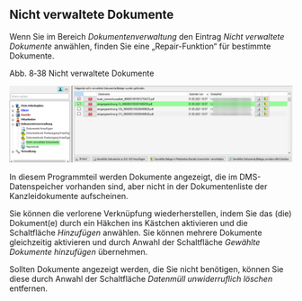 ## Nicht verwaltete Dokumente

Wenn Sie im Bereich *Dokumentenverwaltung* den Eintrag *Nicht verwaltete
Dokumente* anwählen, finden Sie eine „Repair-Funktion“ für bestimmte
Dokumente.

Abb. 8‑38 Nicht verwaltete Dokumente

![nicht verwaltete Dokumente](<img/image258.png>)

In diesem Programmteil werden Dokumente angezeigt, die im
DMS-Datenspeicher vorhanden sind, aber nicht in der Dokumentenliste der
Kanzleidokumente aufscheinen.

Sie können die verlorene Verknüpfung wiederherstellen, indem Sie das
(die) Dokument(e) durch ein Häkchen ins Kästchen aktivieren und die
Schaltfläche *Hinzufügen* anwählen. Sie können mehrere Dokumente
gleichzeitig aktivieren und durch Anwahl der Schaltfläche *Gewählte
Dokumente hinzufügen* übernehmen.

Sollten Dokumente angezeigt werden, die Sie nicht benötigen, können Sie
diese durch Anwahl der Schaltfläche *Datenmüll unwiderruflich löschen*
entfernen.